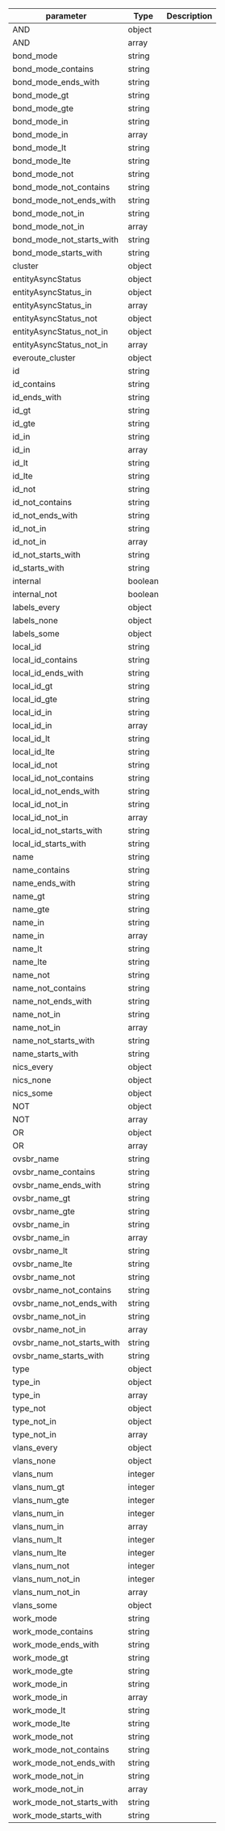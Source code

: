 | parameter | Type | Description |
| ----------- | ----------- |----------- |
| AND  |  object  |    |
| AND  |  array  |    |
| bond_mode  |  string  |    |
| bond_mode_contains  |  string  |    |
| bond_mode_ends_with  |  string  |    |
| bond_mode_gt  |  string  |    |
| bond_mode_gte  |  string  |    |
| bond_mode_in  |  string  |    |
| bond_mode_in  |  array  |    |
| bond_mode_lt  |  string  |    |
| bond_mode_lte  |  string  |    |
| bond_mode_not  |  string  |    |
| bond_mode_not_contains  |  string  |    |
| bond_mode_not_ends_with  |  string  |    |
| bond_mode_not_in  |  string  |    |
| bond_mode_not_in  |  array  |    |
| bond_mode_not_starts_with  |  string  |    |
| bond_mode_starts_with  |  string  |    |
| cluster  |  object  |    |
| entityAsyncStatus  |  object  |    |
| entityAsyncStatus_in  |  object  |    |
| entityAsyncStatus_in  |  array  |    |
| entityAsyncStatus_not  |  object  |    |
| entityAsyncStatus_not_in  |  object  |    |
| entityAsyncStatus_not_in  |  array  |    |
| everoute_cluster  |  object  |    |
| id  |  string  |    |
| id_contains  |  string  |    |
| id_ends_with  |  string  |    |
| id_gt  |  string  |    |
| id_gte  |  string  |    |
| id_in  |  string  |    |
| id_in  |  array  |    |
| id_lt  |  string  |    |
| id_lte  |  string  |    |
| id_not  |  string  |    |
| id_not_contains  |  string  |    |
| id_not_ends_with  |  string  |    |
| id_not_in  |  string  |    |
| id_not_in  |  array  |    |
| id_not_starts_with  |  string  |    |
| id_starts_with  |  string  |    |
| internal  |  boolean  |    |
| internal_not  |  boolean  |    |
| labels_every  |  object  |    |
| labels_none  |  object  |    |
| labels_some  |  object  |    |
| local_id  |  string  |    |
| local_id_contains  |  string  |    |
| local_id_ends_with  |  string  |    |
| local_id_gt  |  string  |    |
| local_id_gte  |  string  |    |
| local_id_in  |  string  |    |
| local_id_in  |  array  |    |
| local_id_lt  |  string  |    |
| local_id_lte  |  string  |    |
| local_id_not  |  string  |    |
| local_id_not_contains  |  string  |    |
| local_id_not_ends_with  |  string  |    |
| local_id_not_in  |  string  |    |
| local_id_not_in  |  array  |    |
| local_id_not_starts_with  |  string  |    |
| local_id_starts_with  |  string  |    |
| name  |  string  |    |
| name_contains  |  string  |    |
| name_ends_with  |  string  |    |
| name_gt  |  string  |    |
| name_gte  |  string  |    |
| name_in  |  string  |    |
| name_in  |  array  |    |
| name_lt  |  string  |    |
| name_lte  |  string  |    |
| name_not  |  string  |    |
| name_not_contains  |  string  |    |
| name_not_ends_with  |  string  |    |
| name_not_in  |  string  |    |
| name_not_in  |  array  |    |
| name_not_starts_with  |  string  |    |
| name_starts_with  |  string  |    |
| nics_every  |  object  |    |
| nics_none  |  object  |    |
| nics_some  |  object  |    |
| NOT  |  object  |    |
| NOT  |  array  |    |
| OR  |  object  |    |
| OR  |  array  |    |
| ovsbr_name  |  string  |    |
| ovsbr_name_contains  |  string  |    |
| ovsbr_name_ends_with  |  string  |    |
| ovsbr_name_gt  |  string  |    |
| ovsbr_name_gte  |  string  |    |
| ovsbr_name_in  |  string  |    |
| ovsbr_name_in  |  array  |    |
| ovsbr_name_lt  |  string  |    |
| ovsbr_name_lte  |  string  |    |
| ovsbr_name_not  |  string  |    |
| ovsbr_name_not_contains  |  string  |    |
| ovsbr_name_not_ends_with  |  string  |    |
| ovsbr_name_not_in  |  string  |    |
| ovsbr_name_not_in  |  array  |    |
| ovsbr_name_not_starts_with  |  string  |    |
| ovsbr_name_starts_with  |  string  |    |
| type  |  object  |    |
| type_in  |  object  |    |
| type_in  |  array  |    |
| type_not  |  object  |    |
| type_not_in  |  object  |    |
| type_not_in  |  array  |    |
| vlans_every  |  object  |    |
| vlans_none  |  object  |    |
| vlans_num  |  integer  |    |
| vlans_num_gt  |  integer  |    |
| vlans_num_gte  |  integer  |    |
| vlans_num_in  |  integer  |    |
| vlans_num_in  |  array  |    |
| vlans_num_lt  |  integer  |    |
| vlans_num_lte  |  integer  |    |
| vlans_num_not  |  integer  |    |
| vlans_num_not_in  |  integer  |    |
| vlans_num_not_in  |  array  |    |
| vlans_some  |  object  |    |
| work_mode  |  string  |    |
| work_mode_contains  |  string  |    |
| work_mode_ends_with  |  string  |    |
| work_mode_gt  |  string  |    |
| work_mode_gte  |  string  |    |
| work_mode_in  |  string  |    |
| work_mode_in  |  array  |    |
| work_mode_lt  |  string  |    |
| work_mode_lte  |  string  |    |
| work_mode_not  |  string  |    |
| work_mode_not_contains  |  string  |    |
| work_mode_not_ends_with  |  string  |    |
| work_mode_not_in  |  string  |    |
| work_mode_not_in  |  array  |    |
| work_mode_not_starts_with  |  string  |    |
| work_mode_starts_with  |  string  |    |